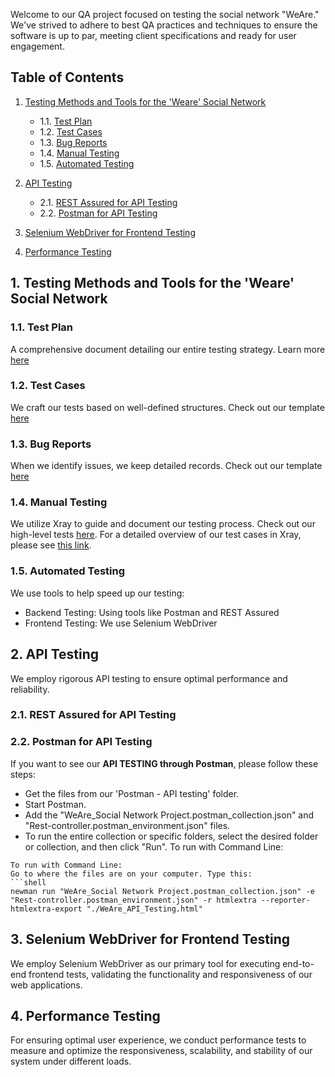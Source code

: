Welcome to our QA project focused on testing the social network "WeAre." We've strived to adhere to best QA practices and techniques to ensure the software is up to par, meeting client specifications and ready for user engagement.

## Table of Contents

1. [Testing Methods and Tools for the 'Weare' Social Network](#testing-methods-and-tools-for-the-weare-social-network)
    - 1.1. [Test Plan](#test-plan)
    - 1.2. [Test Cases](#test-cases)
    - 1.3. [Bug Reports](#bug-reports)
    - 1.4. [Manual Testing](#manual-testing)
    - 1.5. [Automated Testing](#automated-testing)

2. [API Testing](#api-testing)
    - 2.1. [REST Assured for API Testing](#rest-assured-for-api-testing)
    - 2.2. [Postman for API Testing](#postman-for-api-testing)

3. [Selenium WebDriver for Frontend Testing](#selenium-webdriver-for-frontend-testing)

4. [Performance Testing](#performance-testing)


<a id="testing-methods-and-tools-for-the-weare-social-network"></a>
## 1. Testing Methods and Tools for the 'Weare' Social Network
<a id="test-plan"></a>
### 1.1. Test Plan
   A comprehensive document detailing our entire testing strategy. Learn more [here](https://docs.google.com/document/d/1qusFY8wjJVw9leNYCJ7APmfFNE0kEHXNIHZeShnHOB4/edit#heading=h.ko13e0l973xx)

<a id="test-cases"></a>
### 1.2. Test Cases
   We craft our tests based on well-defined structures. Check out our template [here](https://docs.google.com/document/d/1YDBI0sy6ODsjIGpJVKsuTKlMj6wY28wweYQ9745Uajk/edit) 

<a id="bug-reports"></a>
### 1.3. Bug Reports
  When we identify issues, we keep detailed records. Check out our template [here](https://docs.google.com/document/d/1v188BdkWdBaDQyoSngY2v4bKK9Iwz23AxYw_GooJ2b0/edit)


<a id="manual-testing"></a>
### 1.4. Manual Testing
   We utilize Xray to guide and document our testing process. Check out our high-level tests [here](https://docs.google.com/document/d/13JbtgMkoewZqYxkTAWf48Ov5XlUKCpQye8NzAHrx_f4/edit#heading=h.guc4o2h0okqz).
   For a detailed overview of our test cases in Xray, please see [this link](https://tsvetan-iliev.atlassian.net/jira/software/c/projects/WEAR/boards/4/timeline).

<a id="automated-testing"></a>
### 1.5. Automated Testing
   We use tools to help speed up our testing:
   - Backend Testing: Using tools like Postman and REST Assured
   - Frontend Testing: We use Selenium WebDriver
 
<a id="api-testing"></a>
## 2. API Testing
 We employ rigorous API testing to ensure optimal performance and reliability.
<a id="rest-assured-for-api-testing"></a>
### 2.1. REST Assured for API Testing


 
<a id="postman-for-api-testing"></a>
### 2.2. Postman for API Testing
   If you want to see our **API TESTING through Postman**, please follow these steps:
   - Get the files from our 'Postman - API testing' folder.
   - Start Postman.
   - Add the "WeAre_Social Network Project.postman_collection.json" and "Rest-controller.postman_environment.json" files.
   - To run the entire collection or specific folders, select the desired folder or collection, and then click "Run".
 To run with Command Line:
 ```
To run with Command Line:
Go to where the files are on your computer. Type this:
```shell
newman run "WeAre_Social Network Project.postman_collection.json" -e "Rest-controller.postman_environment.json" -r htmlextra --reporter-htmlextra-export "./WeAre_API_Testing.html"
```

<a id="selenium-webdriver-for-frontend-testing"></a>

## 3. Selenium WebDriver for Frontend Testing
We employ Selenium WebDriver as our primary tool for executing end-to-end frontend tests, validating the functionality and responsiveness of our web applications.

<a id="performance-testing"></a>

## 4. Performance Testing
For ensuring optimal user experience, we conduct performance tests to measure and optimize the responsiveness, scalability, and stability of our system under different loads.


